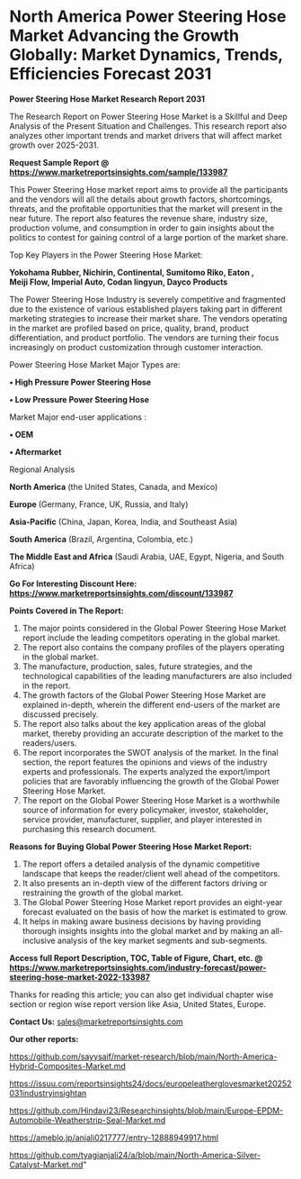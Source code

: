 # North America Power Steering Hose Market Advancing the Growth Globally: Market Dynamics, Trends, Efficiencies Forecast 2031

<strong>Power Steering Hose Market Research Report 2031</strong>

The Research Report on Power Steering Hose Market is a Skillful and Deep Analysis of the Present Situation and Challenges. This research report also analyzes other important trends and market drivers that will affect market growth over 2025-2031.

<strong>Request Sample Report @ <a href=https://www.marketreportsinsights.com/sample/133987>https://www.marketreportsinsights.com/sample/133987</a></strong>

This Power Steering Hose market report aims to provide all the participants and the vendors will all the details about growth factors, shortcomings, threats, and the profitable opportunities that the market will present in the near future. The report also features the revenue share, industry size, production volume, and consumption in order to gain insights about the politics to contest for gaining control of a large portion of the market share.

Top Key Players in the Power Steering Hose Market:

<strong>Yokohama Rubber, Nichirin, Continental, Sumitomo Riko, Eaton , Meiji Flow, Imperial Auto, Codan lingyun, Dayco Products</strong>

The Power Steering Hose Industry is severely competitive and fragmented due to the existence of various established players taking part in different marketing strategies to increase their market share. The vendors operating in the market are profiled based on price, quality, brand, product differentiation, and product portfolio. The vendors are turning their focus increasingly on product customization through customer interaction.

Power Steering Hose Market Major Types are:

<strong>• High Pressure Power Steering Hose

• Low Pressure Power Steering Hose</strong>

Market Major end-user applications :

<strong>• OEM

• Aftermarket</strong>

Regional Analysis

</u><strong><b>North America</b></strong> (the United States, Canada, and Mexico)

<strong><b>Europe </b></strong>(Germany, France, UK, Russia, and Italy)

<strong><b>Asia-Pacific</b></strong> (China, Japan, Korea, India, and Southeast Asia)

<strong><b>South America</b></strong> (Brazil, Argentina, Colombia, etc.)

<strong><b>The Middle East and Africa</b></strong> (Saudi Arabia, UAE, Egypt, Nigeria, and South Africa)

<strong>Go For Interesting Discount Here: <a href=https://www.marketreportsinsights.com/discount/133987>https://www.marketreportsinsights.com/discount/133987</a></strong>

<strong>Points Covered in The Report:</strong>
<ol>
  <li>The major points considered in the Global Power Steering Hose Market report include the leading competitors operating in the global market.</li>
  <li>The report also contains the company profiles of the players operating in the global market.</li>
  <li>The manufacture, production, sales, future strategies, and the technological capabilities of the leading manufacturers are also included in the report.</li>
  <li>The growth factors of the Global Power Steering Hose Market are explained in-depth, wherein the different end-users of the market are discussed precisely.</li>
  <li>The report also talks about the key application areas of the global market, thereby providing an accurate description of the market to the readers/users.</li>
  <li>The report incorporates the SWOT analysis of the market. In the final section, the report features the opinions and views of the industry experts and professionals. The experts analyzed the export/import policies that are favorably influencing the growth of the Global Power Steering Hose Market.</li>
  <li>The report on the Global Power Steering Hose Market is a worthwhile source of information for every policymaker, investor, stakeholder, service provider, manufacturer, supplier, and player interested in purchasing this research document.</li>
</ol>
<strong>Reasons for Buying Global Power Steering Hose Market Report:</strong>

<ol>
  <li>The report offers a detailed analysis of the dynamic competitive landscape that keeps the reader/client well ahead of the competitors.</li>
  <li>It also presents an in-depth view of the different factors driving or restraining the growth of the global market.</li>
  <li>The Global Power Steering Hose Market report provides an eight-year forecast evaluated on the basis of how the market is estimated to grow.</li>
  <li>It helps in making aware business decisions by having providing thorough insights insights into the global market and by making an all-inclusive analysis of the key market segments and sub-segments.</li>
</ol>
<strong>Access full Report Description, TOC, Table of Figure, Chart, etc. @ <a href=https://www.marketreportsinsights.com/industry-forecast/power-steering-hose-market-2022-133987>https://www.marketreportsinsights.com/industry-forecast/power-steering-hose-market-2022-133987</a></strong>


Thanks for reading this article; you can also get individual chapter wise section or region wise report version like Asia, United States, Europe.

<strong>Contact Us:</strong>
sales@marketreportsinsights.com

<strong>Our other reports:</strong>

<a href=https://github.com/sayysaif/market-research/blob/main/North-America-Hybrid-Composites-Market.md>https://github.com/sayysaif/market-research/blob/main/North-America-Hybrid-Composites-Market.md</a>

<a href=https://issuu.com/reportsinsights24/docs/europeleatherglovesmarket20252031industryinsightan>https://issuu.com/reportsinsights24/docs/europeleatherglovesmarket20252031industryinsightan</a>

<a href=https://github.com/Hindavi23/Researchinsights/blob/main/Europe-EPDM-Automobile-Weatherstrip-Seal-Market.md>https://github.com/Hindavi23/Researchinsights/blob/main/Europe-EPDM-Automobile-Weatherstrip-Seal-Market.md</a>

<a href=https://ameblo.jp/anjali0217777/entry-12888949917.html>https://ameblo.jp/anjali0217777/entry-12888949917.html</a>

<a href=https://github.com/tyagianjali24/a/blob/main/North-America-Silver-Catalyst-Market.md>https://github.com/tyagianjali24/a/blob/main/North-America-Silver-Catalyst-Market.md</a>"
